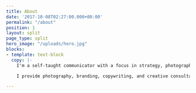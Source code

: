 ```yaml
---
title: About
date: '2017-10-08T02:27:00.000+00:00'
permalink: "/about"
position: 1
layout: split
page_type: split
hero_image: "/uploads/hero.jpg"
blocks:
- template: text-block
  copy: |-
    I'm a self-taught communicator with a focus in strategy, photography, and writing. I love working with individuals, small start-ups and established brands to craft a clear, consistent message through pure, candid collaboration.

    I provide photography, branding, copywriting, and creative consultation.

---
```

